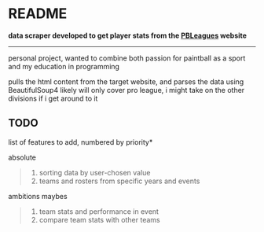# README

**data scraper developed to get player stats from the [PBLeagues](https://pbleagues.com/) website**

-----------------------------------------------------------------------------------------

personal project, wanted to combine both passion for paintball as a sport and my education in programming

pulls the html content from the target website, and parses the data using BeautifulSoup4
likely will only cover pro league, i might take on the other divisions if i get around to it

## TODO

list of features to add, numbered by priority*

absolute

> 1. sorting data by user-chosen value
> 2. teams and rosters from specific years and events

ambitions maybes

> 1. team stats and performance in event
> 2. compare team stats with other teams
